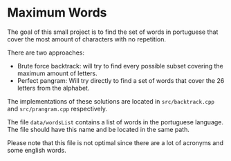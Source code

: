 # Maximum Words

The goal of this small project is to find the set of words in portuguese that cover the most amount of characters with no repetition.

There are two approaches:
- Brute force backtrack: will try to find every possible subset covering the maximum amount of letters.
- Perfect pangram: Will try directly to find a set of words that cover the 26 letters from the alphabet.

The implementations of these solutions are located in `src/backtrack.cpp` and `src/prangram.cpp` respectively.

The file `data/wordsList` contains a list of words in the portuguese language. The file should have this name and be located in the same path.

Please note that this file is not optimal since there are a lot of acronyms and some english words.
